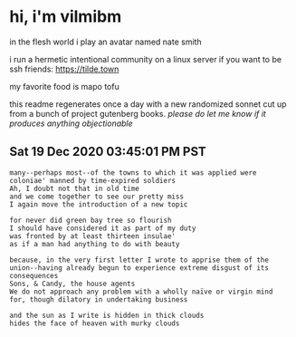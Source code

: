 # hi, i'm vilmibm

in the flesh world i play an avatar named nate smith

i run a hermetic intentional community on a linux server if you want to be ssh friends: https://tilde.town

my favorite food is mapo tofu

this readme regenerates once a day with a new randomized sonnet cut up from a bunch of project gutenberg books.
_please do let me know if it produces anything objectionable_

## Sat 19 Dec 2020 03:45:01 PM PST

    many--perhaps most--of the towns to which it was applied were coloniae' manned by time-expired soldiers
    Ah, I doubt not that in old time
    and we come together to see our pretty miss
    I again move the introduction of a new topic
    
    for never did green bay tree so flourish
    I should have considered it as part of my duty
    was fronted by at least thirteen insulae'
    as if a man had anything to do with beauty
    
    because, in the very first letter I wrote to apprise them of the union--having already begun to experience extreme disgust of its consequences
    Sons, & Candy, the house agents
    We do not approach any problem with a wholly naïve or virgin mind
    for, though dilatory in undertaking business
    
    and the sun as I write is hidden in thick clouds
    hides the face of heaven with murky clouds
